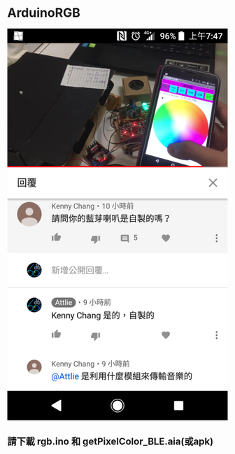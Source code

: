 # ArduinoRGB
![image](https://github.com/tsaiminghsu/ArduinoRGB/blob/master/Screenshot_20190620-074730.png)
## 請下載 rgb.ino 和 getPixelColor_BLE.aia(或apk)
